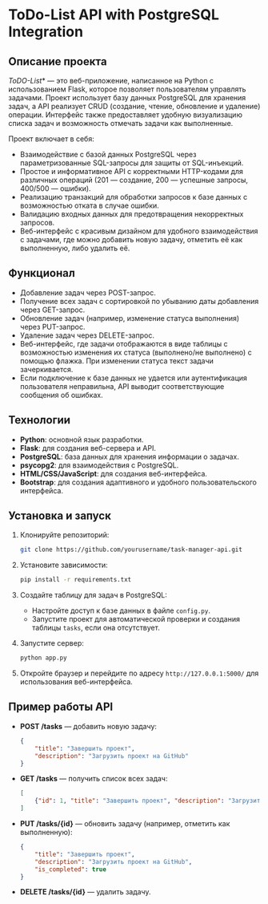 # ToDo-List API with PostgreSQL Integration

## Описание проекта

*ToDO-List** — это веб-приложение, написанное на Python с использованием Flask, которое позволяет пользователям управлять задачами. Проект использует базу данных PostgreSQL для хранения задач, а API реализует CRUD (создание, чтение, обновление и удаление) операции. Интерфейс также предоставляет удобную визуализацию списка задач и возможность отмечать задачи как выполненные. 

Проект включает в себя:
- Взаимодействие с базой данных PostgreSQL через параметризованные SQL-запросы для защиты от SQL-инъекций.
- Простое и информативное API с корректными HTTP-кодами для различных операций (201 — создание, 200 — успешные запросы, 400/500 — ошибки).
- Реализацию транзакций для обработки запросов к базе данных с возможностью отката в случае ошибки.
- Валидацию входных данных для предотвращения некорректных запросов.
- Веб-интерфейс с красивым дизайном для удобного взаимодействия с задачами, где можно добавить новую задачу, отметить её как выполненную, либо удалить её.

## Функционал

- Добавление задач через POST-запрос.
- Получение всех задач с сортировкой по убыванию даты добавления через GET-запрос.
- Обновление задач (например, изменение статуса выполнения) через PUT-запрос.
- Удаление задач через DELETE-запрос.
- Веб-интерфейс, где задачи отображаются в виде таблицы с возможностью изменения их статуса (выполнено/не выполнено) с помощью флажка. При изменении статуса текст задачи зачеркивается.
- Если подключение к базе данных не удается или аутентификация пользователя неправильна, API выводит соответствующие сообщения об ошибках.

## Технологии

- **Python**: основной язык разработки.
- **Flask**: для создания веб-сервера и API.
- **PostgreSQL**: база данных для хранения информации о задачах.
- **psycopg2**: для взаимодействия с PostgreSQL.
- **HTML/CSS/JavaScript**: для создания веб-интерфейса.
- **Bootstrap**: для создания адаптивного и удобного пользовательского интерфейса.

## Установка и запуск

1. Клонируйте репозиторий:
    ```bash
    git clone https://github.com/yourusername/task-manager-api.git
    ```

2. Установите зависимости:
    ```bash
    pip install -r requirements.txt
    ```

3. Создайте таблицу для задач в PostgreSQL:
    - Настройте доступ к базе данных в файле `config.py`.
    - Запустите проект для автоматической проверки и создания таблицы `tasks`, если она отсутствует.

4. Запустите сервер:
    ```bash
    python app.py
    ```

5. Откройте браузер и перейдите по адресу `http://127.0.0.1:5000/` для использования веб-интерфейса.

## Пример работы API

- **POST /tasks** — добавить новую задачу:
    ```json
    {
        "title": "Завершить проект",
        "description": "Загрузить проект на GitHub"
    }
    ```

- **GET /tasks** — получить список всех задач:
    ```json
    [
        {"id": 1, "title": "Завершить проект", "description": "Загрузить проект на GitHub", "is_completed": false}
    ]
    ```

- **PUT /tasks/{id}** — обновить задачу (например, отметить как выполненную):
    ```json
    {
        "title": "Завершить проект",
        "description": "Загрузить проект на GitHub",
        "is_completed": true
    }
    ```

- **DELETE /tasks/{id}** — удалить задачу.
